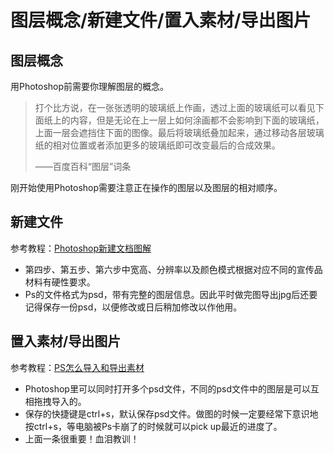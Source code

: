 # 图层概念/新建文件/置入素材/导出图片  

## 图层概念  

用Photoshop前需要你理解图层的概念。  

> 打个比方说，在一张张透明的玻璃纸上作画，透过上面的玻璃纸可以看见下面纸上的内容，但是无论在上一层上如何涂画都不会影响到下面的玻璃纸，上面一层会遮挡住下面的图像。最后将玻璃纸叠加起来，通过移动各层玻璃纸的相对位置或者添加更多的玻璃纸即可改变最后的合成效果。
>
> ——百度百科“图层”词条   

刚开始使用Photoshop需要注意正在操作的图层以及图层的相对顺序。  



## 新建文件    

参考教程：[Photoshop新建文档图解](https://jingyan.baidu.com/article/a65957f4cef5f424e67f9b08.html)  

- 第四步、第五步、第六步中宽高、分辨率以及颜色模式根据对应不同的宣传品材料有硬性要求。  
- Ps的文件格式为psd，带有完整的图层信息。因此平时做完图导出jpg后还要记得保存一份psd，以便修改或日后稍加修改以作他用。



## 置入素材/导出图片  

参考教程：[PS怎么导入和导出素材](https://jingyan.baidu.com/article/5225f26bba1d00e6fa090814.html)  

- Photoshop里可以同时打开多个psd文件，不同的psd文件中的图层是可以互相拖拽导入的。  
- 保存的快捷键是ctrl+s，默认保存psd文件。做图的时候一定要经常下意识地按ctrl+s，等电脑被Ps卡崩了的时候就可以pick up最近的进度了。  
- 上面一条很重要！血泪教训！  